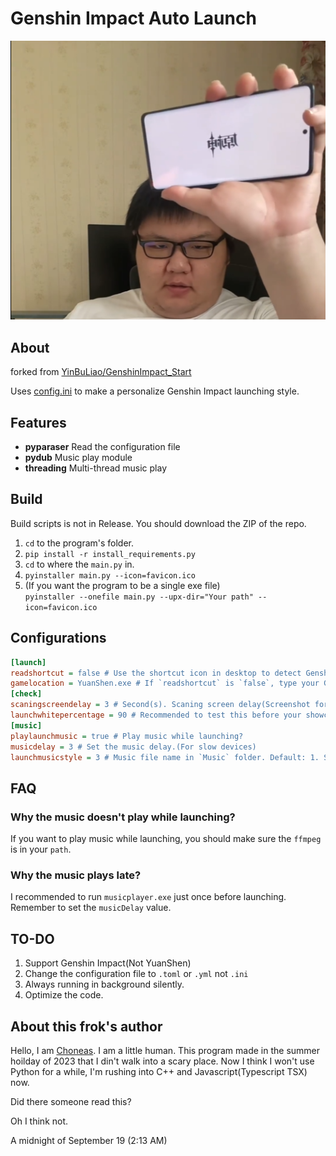 # Genshin Impact Auto Launch
![Alt text](./RunningFiles/genshin_launch_meme.png)

## About

forked from
[YinBuLiao/GenshinImpact_Start](https://github.com/YinBuLiao/GenshinImpact_Start)

Uses [config.ini](.\config.ini) to make a personalize Genshin Impact launching style.

## Features
- **pyparaser** Read the configuration file
- **pydub** Music play module
- **threading** Multi-thread music play

## Build
Build scripts is not in Release. You should download the ZIP of the repo.
1. `cd` to the program's folder.
2. `pip install -r install_requirements.py`
3. `cd` to where the `main.py` in.
4. `pyinstaller main.py --icon=favicon.ico`
5. (If you want the program to be a single exe file)\
   `pyinstaller --onefile main.py --upx-dir="Your path" --icon=favicon.ico`
## Configurations

``` ini
[launch]
readshortcut = false # Use the shortcut icon in desktop to detect Genshin Impact's path?
gamelocation = YuanShen.exe # If `readshortcut` is `false`, type your Genshin Impact executeable file's path here.
[check]
scaningscreendelay = 3 # Second(s). Scaning screen delay(Screenshot for checking the white percentage) 
launchwhitepercentage = 90 # Recommended to test this before your showcase. It maybe > 100
[music]
playlaunchmusic = true # Play music while launching?
musicdelay = 3 # Set the music delay.(For slow devices)
launchmusicstyle = 3 # Music file name in `Music` folder. Default: 1. Shed a Light(Clip) 2. 门酱DDD's 原神启动(the program cover image) 3. Both
```

## FAQ
### Why the music doesn't play while launching?
If you want to play music while launching, you should make sure the `ffmpeg` is in your `path`.
### Why the music plays late?
I recommended to run `musicplayer.exe` just once before launching. Remember to set the `musicDelay` value.

## TO-DO
1. Support Genshin Impact(Not YuanShen)
2. Change the configuration file to `.toml` or `.yml` not `.ini`
3. Always running in background silently.
4. Optimize the code.

## About this frok's author
Hello, I am [Choneas](https://github.com/Choneas). I am a little human. This program made in the summer hoilday of 2023 that I din't walk into a scary place. Now I think I won't use Python for a while, I'm rushing into C++ and Javascript(Typescript TSX) now.

Did there someone read this?

Oh I think not.

A midnight of September 19 (2:13 AM)

<!-- ## 如何下载ffmpeg且添加到环境变量中?
首先 从[BtbN/FFmpeg-Builds](https://github.com/BtbN/FFmpeg-Builds/releases/tag/latest)**中下载 ffmpeg-master-latest-win64-lgpl.zip 文件**然后解压到合适的位置**

![解压ffmpeg.zip](./FFmpegInstallHelp/unzip.png)

接着 按下 Windows 键 依次输入 p a t h 四个字母 打开环境变量配置

![打开环境变量配置](./FFmpegInstallHelp/openpathset.png)

在新窗口中 点击右下角的 环境变量 按钮

![打开环境变量配置窗口](./FFmpegInstallHelp/systeminfowindow.png)

请按照图片操作 如果需要放大 尝试 Ctrl + 鼠标滚轮 或者在项目 FFMpegInstallHelp 文件夹中打开image.png

![设置环境变量](./FFmpegInstallHelp/image.png)

测试: 按下 Win 键 + R 输入 `cmd` 点击确定

在弹出的窗口中 输入以下命令

`ffmpeg`

如果有一大串英文 说明安装成功 -->